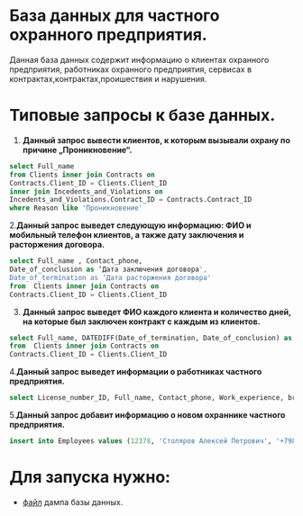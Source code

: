 # База данных для частного охранного предприятия.
Данная база данных содержит информацию о клиентах охранного предприятия, работниках охранного предприятия, сервисах в контрактах,контрактах,проишествия и нарушения.

# Типовые запросы к базе данных.
1. **Данный запрос вывести клиентов, к которым вызывали охрану по причине „Проникновение“.**

```sql
select Full_name
from Clients inner join Contracts on
Contracts.Client_ID = Clients.Client_ID
inner join Incedents_and_Violations on
Incedents_and_Violations.Contract_ID = Contracts.Contract_ID
where Reason like 'Проникновение'
```

2.**Данный запрос выведет следующую информацию: ФИО и мобильный телефон клиентов, а также дату заключения и расторжения договора.**

```sql
select Full_name , Contact_phone,
Date_of_conclusion as ‘Дата заключения договора',
Date_of_termination as ‘Дата расторжения договора'
from  Clients inner join Contracts on
Contracts.Client_ID = Clients.Client_ID
```

3. **Данный запрос выведет ФИО каждого клиента и количество дней, на которые был заключен контракт с каждым из клиентов.**

```sql
select Full_name, DATEDIFF(Date_of_termination, Date_of_conclusion) as [Количество месяцев в контракте]
from  Clients inner join Contracts on
Contracts.Client_ID = Clients.Client_ID
```
4.**Данный запрос выведет информации о работниках частного предприятия.**

```sql
select License_number_ID, Full_name, Contact_phone, Work_experience, brigade_name  from Employees
```

5.**Данный запрос добавит информацию о новом охраннике частного предприятия.** 

```sql 
insert into Employees values (12378, 'Столяров Алексей Петрович', '+79875463532', '20 лет', 'Вторая')
```

# Для запуска нужно:
+ [файл]() дампа базы данных.
